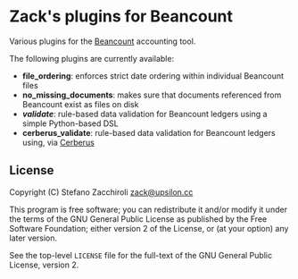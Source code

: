 Zack's plugins for Beancount
============================

Various plugins for the [Beancount](http://furius.ca/beancount/) accounting
tool.

The following plugins are currently available:

- **file_ordering**: enforces strict date ordering within individual Beancount
  files
- **no_missing_documents**: makes sure that documents referenced from Beancount
  exist as files on disk
- ***validate***: rule-based data validation for Beancount ledgers using a
  simple Python-based DSL
- **cerberus_validate**: rule-based data validation for Beancount ledgers
  using, via [Cerberus](http://docs.python-cerberus.org)


License
-------

Copyright (C) Stefano Zacchiroli <zack@upsilon.cc>

This program is free software; you can redistribute it and/or modify it under
the terms of the GNU General Public License as published by the Free Software
Foundation; either version 2 of the License, or (at your option) any later
version.

See the top-level `LICENSE` file for the full-text of the GNU General Public
License, version 2.
